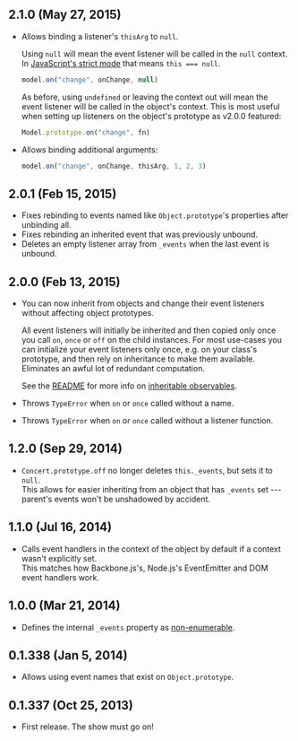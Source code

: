 ## 2.1.0 (May 27, 2015)
- Allows binding a listener's `thisArg` to `null`.  

  Using `null` will mean the event listener will be called in the `null` context.  In [JavaScript's strict mode][strict] that means `this === null`.  
  ```javascript
  model.on("change", onChange, null)
  ```

  As before, using `undefined` or leaving the context out will mean the event
  listener will be called in the object's context. This is most useful when
  setting up listeners on the object's prototype as v2.0.0 featured:
  ```javascript
  Model.prototype.on("change", fn)
  ```

- Allows binding additional arguments:

  ```javascript
  model.on("change", onChange, thisArg, 1, 2, 3)
  ```

[strict]: https://developer.mozilla.org/en-US/docs/Web/JavaScript/Reference/Strict_mode

## 2.0.1 (Feb 15, 2015)
- Fixes rebinding to events named like `Object.prototype`'s properties after
  unbinding all.
- Fixes rebinding an inherited event that was previously unbound.
- Deletes an empty listener array from `_events` when the last event is unbound.

## 2.0.0 (Feb 13, 2015)
- You can now inherit from objects and change their event listeners without
  affecting object prototypes.

  All event listeners will initially be inherited and then copied only once you
  call `on`, `once` or `off` on the child instances. For most use-cases you can
  initialize your event listeners only once, e.g. on your class's prototype, and
  then rely on inheritance to make them available. Eliminates an awful lot of
  redundant computation.

  See the [README][] for more info on [inheritable
  observables](https://github.com/moll/js-concert#inheriting).

- Throws `TypeError` when `on` or `once` called without a name.
- Throws `TypeError` when `on` or `once` called without a listener function.

[README]: https://github.com/moll/js-concert

## 1.2.0 (Sep 29, 2014)
- `Concert.prototype.off` no longer deletes `this._events`, but sets it to
  `null`.  
  This allows for easier inheriting from an object that has `_events` set ---
  parent's events won't be unshadowed by accident.

## 1.1.0 (Jul 16, 2014)
- Calls event handlers in the context of the object by default if a context
  wasn't explicitly set.  
  This matches how Backbone.js's, Node.js's EventEmitter and DOM event handlers
  work.

## 1.0.0 (Mar 21, 2014)
- Defines the internal `_events` property as [non-enumerable][for-in].

[for-in]: http://www.ecma-international.org/ecma-262/5.1/#sec-12.6.4

## 0.1.338 (Jan 5, 2014)
- Allows using event names that exist on `Object.prototype`.

## 0.1.337 (Oct 25, 2013)
- First release. The show must go on!
